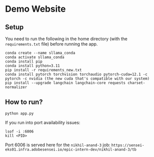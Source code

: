 # Demo Website

## Setup

You need to run the following in the home directory (with the `requirements.txt` file) before running the app.

```
conda create --name sllama_conda
conda activate sllama_conda
conda install pip
conda install python=3.11
pip install -r requirements_new.txt
conda install pytorch torchvision torchaudio pytorch-cuda=12.1 -c pytorch -c nvidia (the new cuda that's compatible with our system)
pip install --upgrade langchain langchain-core requests charset-normalizer
```

## How to run?

```
python app.py
```

If you run into port availability issues:

```
lsof -i :6006
kill <PID>
```

Port 6006 is served here for the `nikhil-anand-3` job: `https://sensei-eks01.infra.adobesensei.io/epic-intern-dev/nikhil-anand-3/tb`
